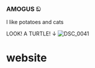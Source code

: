 ### AMOGUS ඞ

I like potatoes and cats

LOOK! A TURTLE! ↓
![DSC_0041](https://github.com/user-attachments/assets/725775b3-49df-48d9-872b-74264569d69e)
# website
